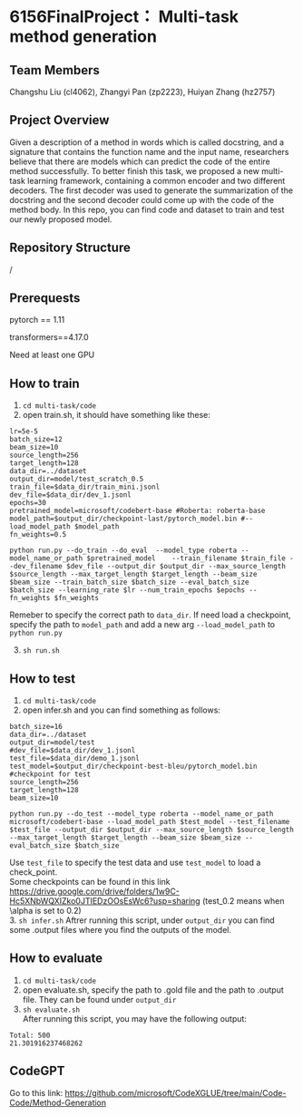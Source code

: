 # 6156FinalProject： Multi-task method generation

## Team Members
Changshu Liu (cl4062), Zhangyi Pan (zp2223), Huiyan Zhang (hz2757)

## Project Overview
Given a description of a method in words which is called docstring, and a signature that contains the function name and the input name, researchers believe that there are models which can predict the code of the entire method successfully. To better finish this task, we proposed a new multi-task learning framework, containing a common encoder and two different decoders. The first decoder was used to generate the summarization of the docstring and the second decoder could come up with the code of the method body. In this repo, you can find code and dataset to train and test our newly proposed model. 

## Repository Structure
/

## Prerequests
pytorch == 1.11

transformers==4.17.0

Need at least one GPU

## How to train
1. `cd multi-task/code`
2. open train.sh, it should have something like these:  
```
lr=5e-5  
batch_size=12  
beam_size=10  
source_length=256  
target_length=128  
data_dir=../dataset  
output_dir=model/test_scratch_0.5  
train_file=$data_dir/train_mini.jsonl  
dev_file=$data_dir/dev_1.jsonl  
epochs=30  
pretrained_model=microsoft/codebert-base #Roberta: roberta-base  
model_path=$output_dir/checkpoint-last/pytorch_model.bin #--load_model_path $model_path  
fn_weights=0.5  

python run.py --do_train --do_eval  --model_type roberta --model_name_or_path $pretrained_model    --train_filename $train_file --dev_filename $dev_file --output_dir $output_dir --max_source_length $source_length --max_target_length $target_length --beam_size $beam_size --train_batch_size $batch_size --eval_batch_size $batch_size --learning_rate $lr --num_train_epochs $epochs --fn_weights $fn_weights
```


Remeber to specify the correct path to `data_dir`. If need  load a checkpoint, specify the path to `model_path` and add a new arg `--load_model_path` to `python run.py`

3. `sh run.sh`

## How to test
1. `cd multi-task/code`
2. open infer.sh and you can find something as follows:
```
batch_size=16  
data_dir=../dataset  
output_dir=model/test  
#dev_file=$data_dir/dev_1.jsonl  
test_file=$data_dir/demo_1.jsonl  
test_model=$output_dir/checkpoint-best-bleu/pytorch_model.bin #checkpoint for test  
source_length=256  
target_length=128  
beam_size=10  

python run.py --do_test --model_type roberta --model_name_or_path microsoft/codebert-base --load_model_path $test_model --test_filename $test_file --output_dir $output_dir --max_source_length $source_length --max_target_length $target_length --beam_size $beam_size --eval_batch_size $batch_size
```
Use `test_file` to specify the test data and use `test_model` to load a check_point.  
Some checkpoints can be found in this link https://drive.google.com/drive/folders/1w9C-Hc5XNbWQXIZko0JTIEDzOOsEsWc6?usp=sharing
(test_0.2 means when \alpha is set to 0.2)   
3. `sh infer.sh`
Aftrer running this script, under `output_dir` you can find some .output files where you find the outputs of the model.

## How to evaluate
1. `cd multi-task/code`
2. open evaluate.sh, specify the path to .gold file and the path to .output file. They can be found under `output_dir`
3. `sh evaluate.sh`  
After running this script, you may have the following output:
```
Total: 500
21.301916237468262
```

## CodeGPT
Go to this link: https://github.com/microsoft/CodeXGLUE/tree/main/Code-Code/Method-Generation
